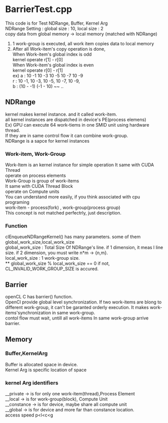 # BarrierTest.cpp
This code is for Test NDRange, Buffer, Kernel Arg    
NDRange Setting : global size : 10, local size : 2   
copy data from global memory -> local memory (matched with NDRange)     
    
1. 1 work-group is executed, all work item copies data to local memory    
3. After all Work-item's copy operation is done,          
When Work-item's global index is odd    
kernel operate r[1] - r[0]   
When Work-item's global index is even     
kernel operate r[0] - r[1]   
ex)
a : 10 -1 10 -3 10 -5 10 -7 10 -9      
r : 10 -1, 10 -3, 10 -5, 10 -7, 10 -9,   
b : (10 - -1) (-1 - 10) ~~ .. 


## NDRange 
kernel makes kernel instance. and it called work-item.   
all kernel instances are dispatched in device's PE(process elemens)    
Ex) GPU can execute 64 work-tiems in one SMID unit using hardware thread.     
If they are in same control flow it can combine work-group.   
NDRange is a sapce for kernel instances   
### Work-item, Work-Group
Work-Item  is an kernel instance for simple operation
It same with CUDA Thread     
operate on process elements    
Work-Group is group of work-items    
It same with CUDA Thread Block    
operate on Compute units     
You can understand more easily, if you think associated with cpu programing   
work-item - process(fork) , work-group(process group)    
This concept is not matched perfectrly, just description.     
### Function    
clEnqueueNDRangeKernel() has many parameters. some of them  global_work_size,local_work_size    
global_work_size : Total Size Of NDRange's line. if 1 dimension, it meas l line size.
if 2 dimension, you must write n*m -> {n,m}.    
local_work_size : 1 work-group size.    
** global_work_size % local_work_size == 0 if not, CL_INVALID_WORK_GROUP_SIZE is accured.     
## Barrier
openCL C has barrier() function.     
OpenCl provide global level synchronization. If two work-items are blong to different work-group, it can't be garanted orderly execution.
It makes work-items'synchronization in same work-group.    
contol flow must wait, untill all work-items In same work-group arrive barrier.
## Memory
### Buffer,KernelArg
Buffer is allocated space in device.    
Kernel Arg is specific location of space    

### kernel Arg identifiers 
__private -> is for only one work-item(thread),Process Element       
__local -> is for work-group(block), Compute Unit     
__constance -> is for device, maybe share all compute unit      
__global -> is for device and more far than constance location.     
access speed p<l<c<g



